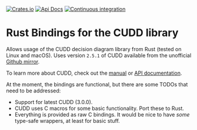 [![Crates.io](https://img.shields.io/crates/v/cudd-sys?style=flat-square)](https://crates.io/crates/cudd-sys)
[![Api Docs](https://img.shields.io/badge/docs-api-yellowgreen?style=flat-square)](https://docs.rs/cudd-sys/)
[![Continuous integration](https://img.shields.io/github/workflow/status/pclewis/cudd-sys/build?style=flat-square)](https://github.com/pclewis/cudd-sys/actions?query=workflow%3Abuild)

# Rust Bindings for the CUDD library

Allows usage of the CUDD decision diagram library from Rust (tested on Linux and macOS). Uses version `2.5.1` of CUDD available from the unofficial [Github mirror](https://github.com/ivmai/cudd). 

To learn more about CUDD, check out the [manual](https://add-lib.scce.info/assets/documents/cudd-manual.pdf) or [API documentation](https://add-lib.scce.info/assets/doxygen-cudd-documentation/cudd_8h.html).

At the moment, the bindings are functional, but there are some TODOs that need to be addressed:
 - Support for latest CUDD (3.0.0).
 - CUDD uses C macros for some basic functionality. Port these to Rust.
 - Everything is provided as raw C bindings. It would be nice to have *some* type-safe wrappers, at least for basic stuff.